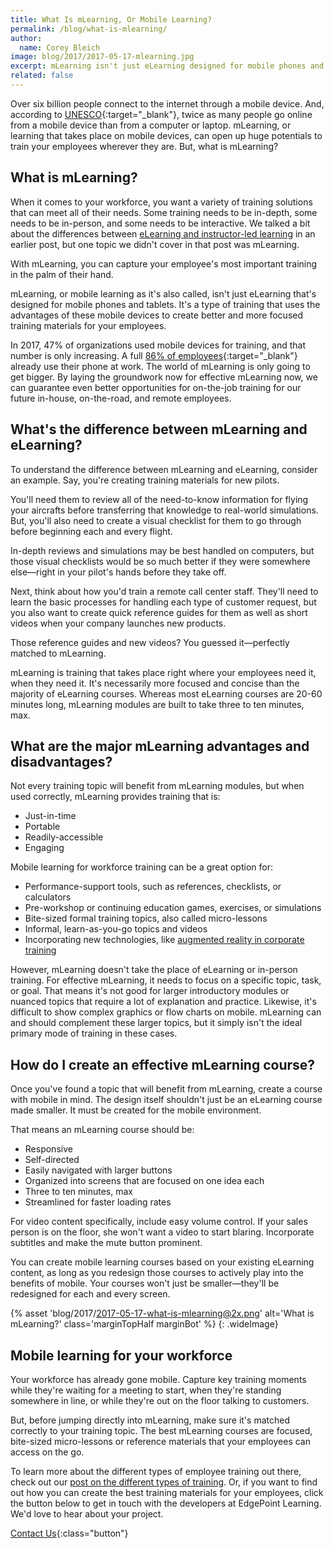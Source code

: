 ```yaml
---
title: What Is mLearning, Or Mobile Learning?
permalink: /blog/what-is-mlearning/
author:
  name: Corey Bleich
image: blog/2017/2017-05-17-mlearning.jpg
excerpt: mLearning isn't just eLearning designed for mobile phones and tablets. It uses the advantages of mobile devices to open up huge potentials for training your global workforce. Here's how it works.
related: false
---
```


Over six billion people connect to the internet through a mobile device. And, according to [UNESCO](http://www.unesco.org/new/en/unesco/themes/icts/m4ed/){:target="_blank"}, twice as many people go online from a mobile device than from a computer or laptop. mLearning, or learning that takes place on mobile devices, can open up huge potentials to train your employees wherever they are. But, what is mLearning?

## What is mLearning?
When it comes to your workforce, you want a variety of training solutions that can meet all of their needs. Some training needs to be in-depth, some needs to be in-person, and some needs to be interactive. We talked a bit about the differences between [eLearning and instructor-led learning](/blog/Instructor-led-Training-vs-eLearning/) in an earlier post, but one topic we didn't cover in that post was mLearning.

With mLearning, you can capture your employee's most important training in the palm of their hand. 

mLearning, or mobile learning as it's also called, isn't just eLearning that's designed for mobile phones and tablets. It's a type of training that uses the advantages of these mobile devices to create better and more focused training materials for your employees.

In 2017, 47% of organizations used mobile devices for training, and that number is only increasing. A full [86% of employees](https://blog.capterra.com/mobile-learning-trends-2019/){:target="_blank"} already use their phone at work. The world of mLearning is only going to get bigger. By laying the groundwork now for effective mLearning now, we can guarantee even better opportunities for on-the-job training for our future in-house, on-the-road, and remote employees.

## What's the difference between mLearning and eLearning?
To understand the difference between mLearning and eLearning, consider an example. Say, you're creating training materials for new pilots.

You'll need them to review all of the need-to-know information for flying your aircrafts before transferring that knowledge to real-world simulations. But, you'll also need to create a visual checklist for them to go through before beginning each and every flight.

In-depth reviews and simulations may be best handled on computers, but those visual checklists would be so much better if they were somewhere else—right in your pilot's hands before they take off.

Next, think about how you'd train a remote call center staff. They'll need to learn the basic processes for handling each type of customer request, but you also want to create quick reference guides for them as well as short videos when your company launches new products.

Those reference guides and new videos? You guessed it—perfectly matched to mLearning.

mLearning is training that takes place right where your employees need it, when they need it. It's necessarily more focused and concise than the majority of eLearning courses. Whereas most eLearning courses are 20-60 minutes long, mLearning modules are built to take three to ten minutes, max.

## What are the major mLearning advantages and disadvantages?
Not every training topic will benefit from mLearning modules, but when used correctly, mLearning provides training that is:

*  Just-in-time
*  Portable
*  Readily-accessible
*  Engaging

Mobile learning for workforce training can be a great option for:

*  Performance-support tools, such as references, checklists, or calculators
*  Pre-workshop or continuing education games, exercises, or simulations
*  Bite-sized formal training topics, also called micro-lessons
*  Informal, learn-as-you-go topics and videos
*  Incorporating new technologies, like [augmented reality in corporate training](/blog/future-of-augmented-reality/)

However, mLearning doesn't take the place of eLearning or in-person training. For effective mLearning, it needs to focus on a specific topic, task, or goal. That means it's not good for larger introductory modules or nuanced topics that require a lot of explanation and practice. Likewise, it's difficult to show complex graphics or flow charts on mobile. mLearning can and should complement these larger topics, but it simply isn't the ideal primary mode of training in these cases.

## How do I create an effective mLearning course?
Once you've found a topic that will benefit from mLearning, create a course with mobile in mind. The design itself shouldn't just be an eLearning course made smaller. It must be created for the mobile environment.

That means an mLearning course should be:

*  Responsive
*  Self-directed
*  Easily navigated with larger buttons
*  Organized into screens that are focused on one idea each
*  Three to ten minutes, max
*  Streamlined for faster loading rates

For video content specifically, include easy volume control. If your sales person is on the floor, she won't want a video to start blaring. Incorporate subtitles and make the mute button prominent.

You can create mobile learning courses based on your existing eLearning content, as long as you redesign those courses to actively play into the benefits of mobile. Your courses won't just be smaller—they'll be redesigned for each and every screen.

{% asset 'blog/2017/2017-05-17-what-is-mlearning@2x.png'
   alt='What is mLearning?'
   class='marginTopHalf marginBot' %}
{: .wideImage}

## Mobile learning for your workforce

Your workforce has already gone mobile. Capture key training moments while they're waiting for a meeting to start, when they're standing somewhere in line, or while they're out on the floor talking to customers.

But, before jumping directly into mLearning, make sure it's matched correctly to your training topic. The best mLearning courses are focused, bite-sized micro-lessons or reference materials that your employees can access on the go.

To learn more about the different types of employee training out there, check out our [post on the different types of training](/blog/top-10-types-of-employee-training/). Or, if you want to find out how you can create the best training materials for your employees, click the button below to get in touch with the developers at EdgePoint Learning. We'd love to hear about your project.

[Contact Us](/contact/ ){:class="button"}
